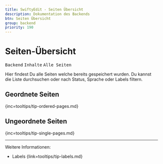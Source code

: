 ```yaml
---
title: SwiftyEdit - Seiten Übersicht
description: Dokumentation des Backends
btn: Seiten Übersicht
group: backend
priority: 190
---
```


# Seiten-Übersicht

<kbd>Backend</kbd> <kbd>Inhalte</kbd> <kbd>Alle Seiten</kbd>

Hier findest Du alle Seiten welche bereits gespeichert wurden. Du kannst die Liste durchsuchen
oder nach Status, Sprache oder Labels filtern.

## Geordnete Seiten
{inc=tooltips/tip-ordered-pages.md}

## Ungeordnete Seiten
{inc=tooltips/tip-single-pages.md}

---
Weitere Informationen:

* Labels {link=tooltips/tip-labels.md}